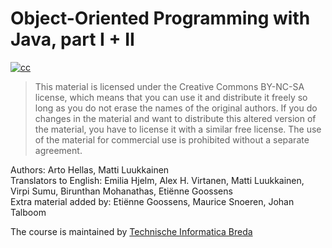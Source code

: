 # Object-Oriented Programming with Java, part I + II

[![cc](http://i.creativecommons.org/l/by-nc-sa/2.0/88x31.png?right)](http://creativecommons.org/licenses/by-nc-sa/2.0/)
> This material is licensed under the Creative Commons BY-NC-SA license, which means that you can use it and distribute it freely so long as you do not erase the names of the original authors. If you do changes in the material and want to distribute this altered version of the material, you have to license it with a similar free license. The use of the material for commercial use is prohibited without a separate agreement.

Authors: Arto Hellas, Matti Luukkainen  
Translators to English: Emilia Hjelm, Alex H. Virtanen, Matti Luukkainen, Virpi Sumu, Birunthan Mohanathas, Etiënne Goossens  
Extra material added by: Etiënne Goossens, Maurice Snoeren, Johan Talboom

The course is maintained by [Technische Informatica Breda](http://www.avans.nl/opleidingen/opleidingzoeker/technische-informatica-breda-voltijd-bachelor/introductie)
